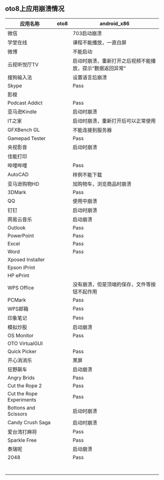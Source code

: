 ## oto8上应用崩溃情况

|应用名称|oto8|android_x86|
|-----|-----|-----|
|微信||703启动崩溃|
|学堂在线||课程不能播放，一直白屏|
|微博||不能启动|
|云视听悦厅TV||启动时崩溃，重新打开之后视频不能播放，提示“数据返回异常”|
|搜狗输入法||设置语言后崩溃|
|Skype||Pass|
|影梭|||
|Podcast Addict||Pass|
|亚马逊Kindle||启动时崩溃|
|IT之家||启动时崩溃，重新打开后可以正常使用|
|GFXBench GL||不能连接到服务器|
|Gamepad Tester||Pass|
|央视影音||启动时崩溃|
|佳能打印|||
|哔哩哔哩||Pass|
|AutoCAD||样例不能下载|
|亚马逊购物HD||加购物车，浏览商品时崩溃|
|3DMark||Pass|
|QQ||使用中崩溃|
|钉钉||启动时崩溃|
|网易云音乐||启动崩溃|
|Outlook||Pass|
|PowerPoint||Pass|
|Excel||Pass|
|Word||Pass|
|Xposed Installer|||
|Epson iPrint|||
|HP ePrint|||
|WPS Office||没有崩溃，但是顶端的保存，文件等按钮不起作用|
|PCMark||Pass|
|WPS邮箱||Pass|
|印象笔记||Pass|
|模拟炒股||启动崩溃|
|OS Monitor||Pass|
|OTO VirtualGUI|||
|Quick Picker||Pass|
|开心消消乐||黑屏|
|狂野飙车||启动崩溃|
|Angry Brids||Pass|
|Cut the Rope 2||Pass|
|Cut the Rope Experiments||Pass|
|Bottons and Scissors||启动时崩溃|
|Candy Crush Saga||启动时崩溃|
|爱台湾打麻将||Pass|
|Sparkle Free||Pass|
|泰瑞呢||启动崩溃|
|2048||Pass|
||||
||||
||||
||||
||||
||||
||||
